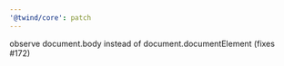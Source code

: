 ```yaml
---
'@twind/core': patch
---
```


observe document.body instead of document.documentElement (fixes #172)
